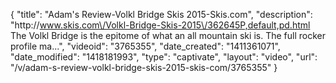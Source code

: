 {
    "title": "Adam's Review-Volkl Bridge Skis 2015-Skis.com",
    "description": "http:\/\/www.skis.com\/Volkl-Bridge-Skis-2015\/362645P,default,pd.html The Volkl Bridge is the epitome of what an all mountain ski is. The full rocker profile ma...",
    "videoid": "3765355",
    "date_created": "1411361071",
    "date_modified": "1418181993",
    "type": "captivate",
    "layout": "video",
    "url": "\/v\/adam-s-review-volkl-bridge-skis-2015-skis-com\/3765355"
}